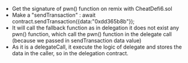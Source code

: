 * Get the signature of pwn() function on remix with CheatDefi6.sol
* Make a "sendTransaction" : await contract.sendTransaction({data:"0xdd365b8b"});
* It will call the fallback function as in delegation it does not exist any pwn() function, which call the pwn() function in the delegate call (because we passed in sendTransaction data value)
* As it is a delegateCall, it execute the logic of delegate and stores the data in the caller, so in the  delegation contract.
